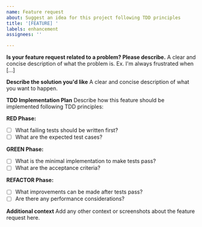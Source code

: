 ```yaml
---
name: Feature request
about: Suggest an idea for this project following TDD principles
title: '[FEATURE] '
labels: enhancement
assignees: ''

---
```


**Is your feature request related to a problem? Please describe.**
A clear and concise description of what the problem is. Ex. I'm always frustrated when [...]

**Describe the solution you'd like**
A clear and concise description of what you want to happen.

**TDD Implementation Plan**
Describe how this feature should be implemented following TDD principles:

**RED Phase:**
- [ ] What failing tests should be written first?
- [ ] What are the expected test cases?

**GREEN Phase:**
- [ ] What is the minimal implementation to make tests pass?
- [ ] What are the acceptance criteria?

**REFACTOR Phase:**
- [ ] What improvements can be made after tests pass?
- [ ] Are there any performance considerations?

**Additional context**
Add any other context or screenshots about the feature request here.